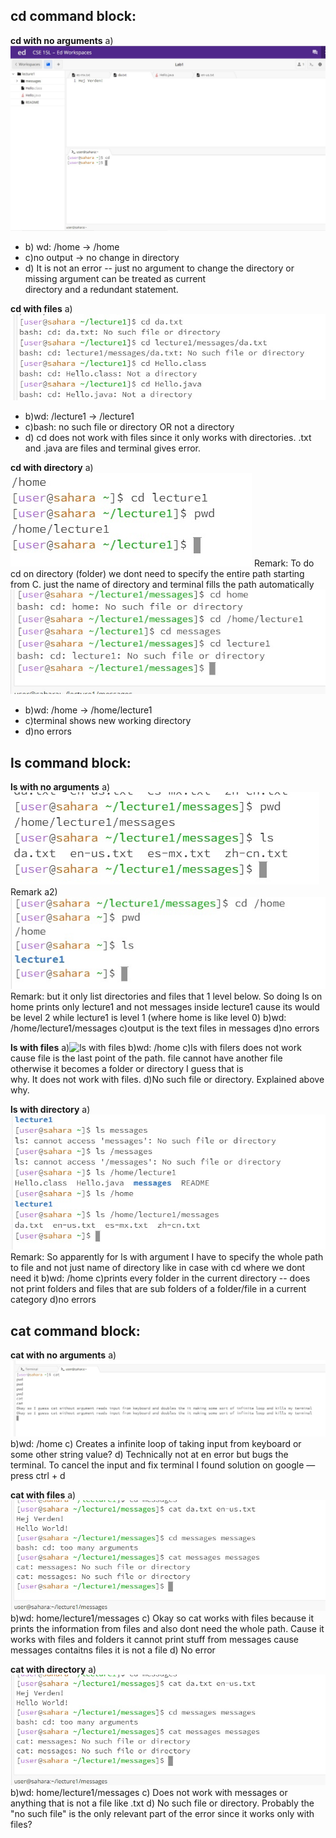 ## cd command block:

 **cd with no arguments**
  a) ![cd with no arguments](cd_no_arg.jpg)
  * b) wd: /home -> /home
  * c)no output -> no change in directory
  * d) It is not an error -- just no argument to change the directory or missing argument can be treated as current     
  directory and a redundant statement.

 **cd with files**
  a)![cd with file](cd_file_arg.jpg)
  * b)wd: /lecture1 -> /lecture1
  * c)bash: no such file or directory OR not a directory
  * d) cd does not work with files since it only works with directories. .txt and .java are files and terminal gives      error.

 **cd with directory**
  a)![cd with directory](cd_directory_arg.jpg)
  Remark:
  To do cd on directory (folder) we dont need to specify the entire path starting from C. just the name of directory   and terminal fills the path automatically
  ![cd with directory](cd_directory_arg_2.jpg)
  * b)wd: /home -> /home/lecture1 
  * c)terminal shows new working directory 
  * d)no errors

## ls command block:

 **ls with no arguments**
  a)![ls with no arguments](ls_no_arg.jpg)
  Remark
  a2)![ls with no arguments](ls_no_arg_two.jpg)
  Remark: but it only list directories and files that 1 level below. So doing ls on home prints only lecture1 and not messages inside lecture1 cause its would be level 2 while lecture1 is level 1 (where home is like level 0)
  b)wd: /home/lecture1/messages
  c)output is the text files in messages
  d)no errors
  
 **ls with files**
  a)![ls with files](ls_files.jpg)
  b)wd: /home
  c)ls with filers does not work cause file is the last point of the path. file cannot have another file otherwise it becomes a folder or directory I guess that is   
  why. It does not work with files.
  d)No such file or directory. Explained above why.
  
 **ls with directory**
  a)![ls with directory](ls_directory_arg.jpg)
  Remark: So apparently for ls with argument I have to specify the whole path to file and not just name of directory like in case with cd where we dont need it
  b)wd: /home 
  c)prints every folder in the current directory -- does not print folders and files that are sub folders of a folder/file in a current category 
  d)no errors
  
## cat command block:

 **cat with no arguments**
  a)![cat no argument](cat_no_arg.jpg)
  b)wd: /home
  c) Creates a infinite loop of taking input from keyboard or some other string value? 
  d) Technically not at en error but bugs the terminal. To cancel the input and fix terminal I found solution on google — press ctrl + d
  
 **cat with files**
  a)![cat with file](cat_files_arg.jpg)
  b)wd: home/lecture1/messages
  c) Okay so cat works with files because it prints the information from files and also dont need the whole path. Cause it works with files and folders it cannot 
     print stuff from messages
     cause messages contaitns files it is not a file
  d) No error
  
 **cat with directory**
  a)![cat with directory](cat_directory_arg.jpg)
  b)wd: home/lecture1/messages
  c) Does not work with messages or anything that is not a file like .txt 
  d) No such file or directory. Probably the "no such file" is the only relevant part of the error since it works only with files?
